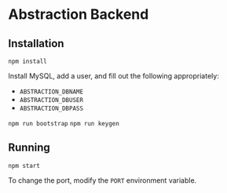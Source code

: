 # Abstraction Backend

## Installation

`npm install`

Install MySQL, add a user, and fill out the following appropriately:

* `ABSTRACTION_DBNAME`
* `ABSTRACTION_DBUSER`
* `ABSTRACTION_DBPASS`

`npm run bootstrap`
`npm run keygen`

## Running

`npm start`

To change the port, modify the `PORT` environment variable.
